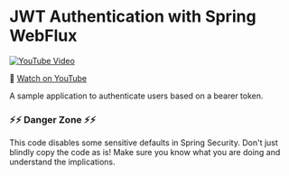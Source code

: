 # JWT Authentication with Spring WebFlux

[![YouTube Video](https://img.youtube.com/vi/wyl06YqMxaU/0.jpg)](https://youtu.be/wyl06YqMxaU)

🍿 [Watch on YouTube](https://youtu.be/wyl06YqMxaU)

A sample application to authenticate users based on a bearer token.

### ⚡⚡ Danger Zone ⚡⚡
This code disables some sensitive defaults in Spring Security. Don't just blindly copy the code as is!
Make sure you know what you are doing and understand the implications.
